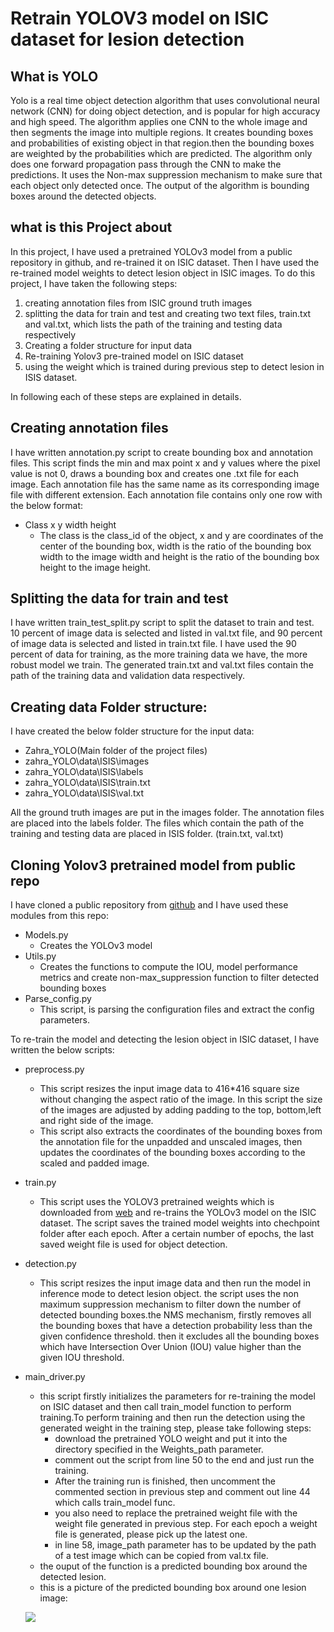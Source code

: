 # Retrain YOLOV3 model on ISIC dataset for lesion detection

## What is YOLO
Yolo is a real time object detection algorithm that uses convolutional neural network (CNN) for doing object detection, and is popular for high accuracy and high speed. The algorithm applies one CNN to the whole image and then segments the image into multiple regions.
It creates bounding boxes and probabilities of existing object in that region.then the bounding boxes are weighted by the probabilities which are predicted. The algorithm only does one forward propagation pass through the CNN to make the predictions. It uses the Non-max suppression mechanism to make sure that each object only detected once. The output of the algorithm is bounding boxes around the detected objects.

## what is this Project about

In this project, I have used a pretrained YOLOv3 model from a public repository in github, and re-trained it on ISIC dataset. Then I have used the re-trained model weights to detect lesion object in ISIC images. To do this project, I have taken the following steps:
1.	creating annotation files from ISIC ground truth images
2.	splitting the data for train and test and creating two text files, train.txt and val.txt, which lists the path of the training and testing data respectively
3.	Creating a folder structure for input data
4.	Re-training Yolov3 pre-trained model on ISIC dataset
5.	using the weight which is trained during previous step to detect lesion in ISIS dataset.

In following each of these steps are explained in details.


## Creating annotation files
I have written annotation.py script to create bounding box and annotation files. This script finds the min and max point x and y values where the pixel value is not 0, draws a bounding box and creates one .txt file for each image. Each annotation file has the same name as its corresponding image file with different extension. Each annotation file contains only one row with the below format:
* Class   x  y  width height
	* The class is the class_id of the object, x and y are coordinates of the center of the bounding box, width is the ratio of the bounding box width to the image width and height is the ratio of the bounding box height to the image height.

## Splitting the data for train and test
I have written train_test_split.py script to split the dataset to train and test. 10 percent of image data is selected and listed in val.txt file, and 90 percent of image data is selected and listed in train.txt file. I have used the 90 percent of data for training, as the more training data we have, the more robust model we train.
 The generated train.txt and val.txt files contain the path of the training data and validation data respectively.


## Creating data Folder structure:
I have created the below folder structure for the input data:
* Zahra_YOLO(Main folder of the project files)
* zahra_YOLO\data\ISIS\images
* zahra_YOLO\data\ISIS\labels
* zahra_YOLO\data\ISIS\train.txt
* zahra_YOLO\data\ISIS\val.txt

All the ground truth images are put in the images folder.
The annotation files are placed into the labels folder.
The files which contain the path of the training and testing data are placed in ISIS folder. (train.txt, val.txt)


## Cloning Yolov3 pretrained model from public repo
I have cloned a public repository from  [github](https://github.com/cfotache/pytorch_custom_yolo_training.git) and I have used these modules from this repo:

* Models.py
	* Creates the YOLOv3 model
* Utils.py
	* Creates the functions to compute the IOU, model performance metrics and create non-max_suppression function to filter detected bounding boxes
* Parse_config.py
	* This script, is parsing the configuration files and extract the config parameters.

To re-train the model and detecting the lesion object in ISIC dataset, I have written the below scripts:
* preprocess.py
	* This script resizes the input image data to 416*416 square size without changing the aspect ratio of the image. In this script the size of the images are adjusted by adding padding to the top, bottom,left and right side of the image.	
	* This script also extracts the  coordinates of the bounding boxes from the annotation file for the unpadded and unscaled images, then updates the coordinates of the bounding boxes according to the scaled and padded image.
* train.py
	* This script uses the YOLOV3 pretrained weights which is downloaded from [web](https://pjreddie.com/media/files/yolov3.weights) and re-trains the YOLOv3 model on the ISIC dataset. The script saves the trained model weights into chechpoint folder after each epoch. After a certain number of epochs, the last saved weight file is used for object detection.
* detection.py
	* This script resizes the input image data and then run the model in inference mode to detect lesion object. the script uses the non maximum suppression mechanism to filter down the number of detected bounding boxes.the NMS mechanism, firstly removes all the bounding boxes that have a detection probability less than the given confidence threshold.	then it excludes all the bounding boxes which have Intersection Over Union (IOU) value higher than the given IOU threshold.
* main_driver.py
	* this script firstly initializes the parameters for re-training the model on ISIC dataset and then call train_model function to perform training.To perform training and then run the detection using the generated weight in the training step, please take following steps:
		* download the pretrained YOLO weight and put it into the directory specified in the Weights_path parameter.
		* comment out the script from line 50 to the end and just run the training.
		* After the training run is finished, then uncomment the commented section in previous step and comment out line 44 which calls train_model func.
		* you also need to replace the pretrained weight file with the weight file generated in previous step. For each epoch a weight file is generated, please pick up the latest one.
		* in line 58, image_path parameter has to be updated by the path of a test image which can be copied from val.tx file.
	* the ouput of the function is a predicted bounding box around the detected lesion.
	* this is a picture of the predicted bounding box around one lesion image:







	![](https://github.com/zaragolshani/PatternFlow/blob/topic-recognition/recognition/zahra_YOLO/150150.png ) 



